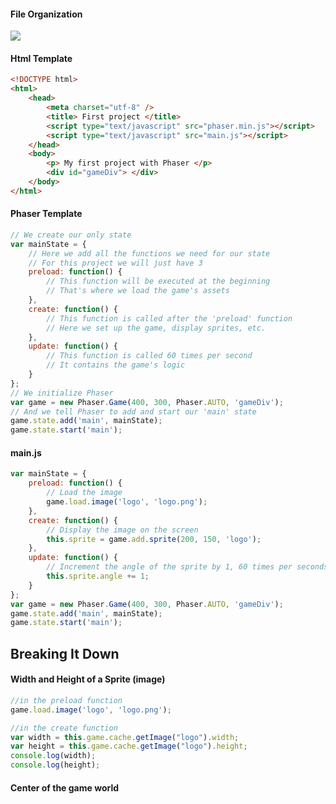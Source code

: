 #### File Organization

![](http://f.cl.ly/items/2v2T2P0g1U0W1G272i2b/Screen%20Shot%202016-06-08%20at%2010.48.26%20AM.png)

#### Html Template
```html
<!DOCTYPE html><html>    <head>        <meta charset="utf-8" />    	<title> First project </title>    	<script type="text/javascript" src="phaser.min.js"></script>    	<script type="text/javascript" src="main.js"></script>    </head>    <body>        <p> My first project with Phaser </p>        <div id="gameDiv"> </div>    </body></html>
```
#### Phaser Template

```js
// We create our only statevar mainState = {	// Here we add all the functions we need for our state	// For this project we will just have 3	preload: function() {		// This function will be executed at the beginning		// That's where we load the game's assets	},	create: function() {		// This function is called after the 'preload' function		// Here we set up the game, display sprites, etc.	},	update: function() {		// This function is called 60 times per second		// It contains the game's logic	}};// We initialize Phaservar game = new Phaser.Game(400, 300, Phaser.AUTO, 'gameDiv');// And we tell Phaser to add and start our 'main' stategame.state.add('main', mainState);game.state.start('main');
```

#### main.js
```js
var mainState = {	preload: function() {		// Load the image		game.load.image('logo', 'logo.png');	},	create: function() {		// Display the image on the screen		this.sprite = game.add.sprite(200, 150, 'logo');	},	update: function() {		// Increment the angle of the sprite by 1, 60 times per seconds		this.sprite.angle += 1;	}};var game = new Phaser.Game(400, 300, Phaser.AUTO, 'gameDiv');game.state.add('main', mainState);game.state.start('main');
```

## Breaking It Down


#### Width and Height of a Sprite (image)

```js
//in the preload function
game.load.image('logo', 'logo.png');

//in the create function
var width = this.game.cache.getImage("logo").width;
var height = this.game.cache.getImage("logo").height;
console.log(width);
console.log(height);
```

#### Center of the game world

